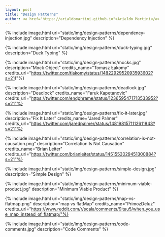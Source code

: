 ```yaml
---
layout: post
title: "Design Patterns"
author: <a href="https://arialdomartini.github.io">Arialdo Martini</a>
---
```

{% include image.html url="static/img/design-patterns/dependency-injection.jpg" description="Dependency Injection" %}


{% include image.html url="static/img/design-patterns/duck-typing.jpg" description="Duck Typing" %}


<!--more-->


{% include image.html url="static/img/design-patterns/mocks.jpg" description="Mock Object" credits_name="Tomasz Łakomy" credits_url="https://twitter.com/tlakomy/status/1482292952093593602?s=21)"%}

{% include image.html url="static/img/design-patterns/deadlock.jpg" description="Deadlock" credits_name="Faruk Kapetanovic" credits_url="https://twitter.com/endphrame/status/1236595471713533952?s=21"%}


{% include image.html url="static/img/design-patterns/fix-it-later.jpg" description="Fix It Later" credits_name="Jared Palmer" credits_url="https://twitter.com/jaredpalmer/status/1481981571112611843?s=21"%}

{% include image.html url="static/img/design-patterns/correlation-is-not-causation.png" description="Correlation Is Not Causation" credits_name="Brian Leiter" credits_url="https://twitter.com/brianleiter/status/1451553029451300884?s=21"%}

{% include image.html url="static/img/design-patterns/simple-design.jpg" description="Simple Design" %}

{% include image.html url="static/img/design-patterns/minimum-viable-product.jpg" description="Minimum Viable Product" %}

{% include image.html url="static/img/design-patterns/map-vs-flatmap.png" description="map vs flatMap" credits_name="PrimozDeluz" credits_url="https://www.reddit.com/r/scala/comments/9itau5/when_you_use_map_instead_of_flatmap/"%}


{% include image.html url="static/img/design-patterns/code-comments.jpg" description="Code Comments" %}


